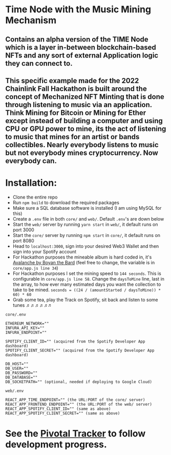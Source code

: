 # Time Node with the Music Mining Mechanism 


## Contains an alpha version of the TIME Node which is a layer in-between blockchain-based NFTs and any sort of external Application logic they can connect to.


## This specific example made for the 2022 Chainlink Fall Hackathon is built around the concept of Mechanized NFT Minting that is done through listening to music via an application. Think Mining for Bitcoin or Mining for Ether except instead of building a computer and using CPU or GPU power to mine, its the act of listening to music that mines for an artist or bands collectibles. Nearly everybody listens to music but not everybody mines cryptocurrency. Now everybody can.


# Installation:

 - Clone the entire repo
 - Run `npm build` to download the required packages
 - Make sure a SQL database software is installed (I am using MySQL for this)
 - Create a `.env` file in both `core/` and `web/`. Default `.env`'s are down below
 - Start the `web/` server by running `yarn start` in `web/`, it default runs on port 3000
 - Start the `core/` server by running `npm start` in `core/`, it default runs on port 8080
 - Head to `localhost:3000`, sign into your desired Web3 Wallet and then sign into your Spotify account
 - For Hackathon purposes the mineable album is hard coded in, it's [Avalanche by Boyan the Bard](https://open.spotify.com/album/6oYvjbrNIu0lA5QAi33K1q) (feel free to change, the variable is in `core/app.js line 34`)
 - For Hackathon purposes I set the mining speed to `144 seconds`. This is configurable in `core/app.js line 58`. Change the `daysToMine` line, last in the array, to how ever many estimated days you want the collection to take to be mined. `seconds = ((24 / (amountStarted / daysToMine)) * 60) * 60`
 - Grab some tea, play the Track on Spotify, sit back and listen to some tunes ♬♬♬♬♬`♬`

`core/.env`
```
ETHEREUM_NETWORK=""
INFURA_API_KEY=""
INFURA_ENDPOINT=""

SPOTIFY_CLIENT_ID="" (acquired from the Spotify Developer App dashboard)
SPOTIFY_CLIENT_SECRET="" (acquired from the Spotify Developer App dashboard)

DB_HOST=""
DB_USER=""
DB_PASSWORD=""
DB_DATABASE=""
DB_SOCKETPATH="" (optional, needed if deploying to Google Cloud)
```

`web/.env`
```
REACT_APP_TIME_ENDPOINT="" (the URL:PORT of the core/ server)
REACT_APP_FRONTEND_ENDPOINT="" (the URL:PORT of the web/ server)
REACT_APP_SPOTIFY_CLIENT_ID="" (same as above)
REACT_APP_SPOTIFY_CLIENT_SECRET="" (same as above)
```

# See the [Pivotal Tracker](https://www.pivotaltracker.com/n/projects/2590526) to follow development progress.